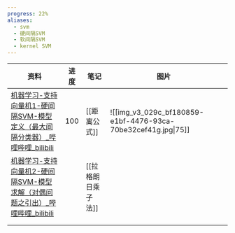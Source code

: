 ```yaml
---
progress: 22%
aliases:
  - svm
  - 硬间隔SVM
  - 软间隔SVM
  - kernel SVM
---
```


| 资料                                                                         | 进度  | 笔记          | 图片                                                            |     |
| -------------------------------------------------------------------------- | --- | ----------- | ------------------------------------------------------------- | --- |
| [机器学习-支持向量机1-硬间隔SVM-模型定义（最大间隔分类器）\_哔哩哔哩\_bilibili](https://b23.tv/002HVvS) | 100 | [[距离公式]]    | ![[img_v3_029c_bf180859-e1bf-4476-93ca-70be32cef41g.jpg\|75]] |     |
| [机器学习-支持向量机2-硬间隔SVM-模型求解（对偶问题之引出）\_哔哩哔哩\_bilibili](https://b23.tv/CgYxIRp) |     | [[拉格朗日乘子法]] |                                                               |     |
|                                                                            |     |             |                                                               |     |
|                                                                            |     |             |                                                               |     |





